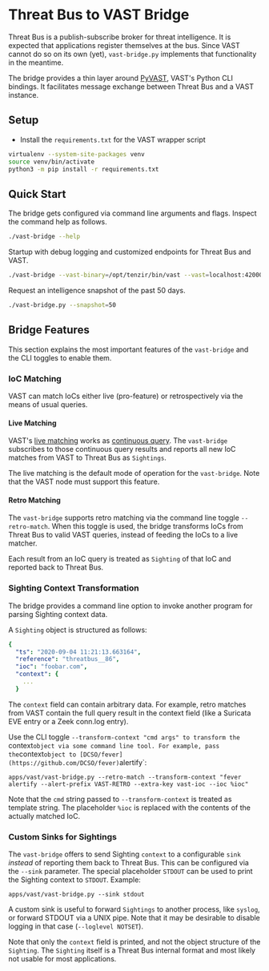 Threat Bus to VAST Bridge
=========================

Threat Bus is a publish-subscribe broker for threat intelligence. It is expected
that applications register themselves at the bus. Since VAST cannot do so on its
own (yet), `vast-bridge.py` implements that functionality in the meantime.

The bridge provides a thin layer around 
[PyVAST](https://docs.tenzir.com/vast/python-bindings/overview), VAST's Python
CLI bindings. It facilitates message exchange between Threat Bus and a VAST
instance.

## Setup

- Install the `requirements.txt` for the VAST wrapper script

```sh
virtualenv --system-site-packages venv
source venv/bin/activate
python3 -m pip install -r requirements.txt
```

## Quick Start

The bridge gets configured via command line arguments and flags. Inspect the
command help as follows.

```sh
./vast-bridge --help
```

Startup with debug logging and customized endpoints for Threat Bus and VAST.

```sh
./vast-bridge --vast-binary=/opt/tenzir/bin/vast --vast=localhost:42000 --threatbus=localhost:13370 --loglevel=DEBUG
```

Request an intelligence snapshot of the past 50 days.

```sh
./vast-bridge.py --snapshot=50
```

## Bridge Features

This section explains the most important features of the `vast-bridge` and the
CLI toggles to enable them.

### IoC Matching

VAST can match IoCs either live (pro-feature) or retrospectively via the means
of usual queries.

#### Live Matching

VAST's
[live matching](https://docs.tenzir.com/vast/features/threat-intel-matching)
works as
[continuous query](https://docs.tenzir.com/vast/cli/vast/export/#documentation).
The `vast-bridge` subscribes to those continuous query results and reports all
new IoC matches from VAST to Threat Bus as `Sightings`.

The live matching is the default mode of operation for the `vast-bridge`. Note
that the VAST node must support this feature.

#### Retro Matching

The `vast-bridge` supports retro matching via the command line toggle
`--retro-match`. When this toggle is used, the bridge transforms IoCs from
Threat Bus to valid VAST queries, instead of feeding the IoCs to a live matcher.

Each result from an IoC query is treated as `Sighting` of that IoC and reported
back to Threat Bus.

### Sighting Context Transformation

The bridge provides a command line option to invoke another program for parsing
Sighting context data.

A `Sighting` object is structured as follows:

```yaml
{
  "ts": "2020-09-04 11:21:13.663164",
  "reference": "threatbus__86",
  "ioc": "foobar.com",
  "context": {
    ...
  }
```

The `context` field can contain arbitrary data. For example, retro matches from
VAST contain the full query result in the context field (like a Suricata EVE
entry or a Zeek conn.log entry).

Use the CLI toggle `--transform-context "cmd args" to transform the `context`
object via some command line tool. For example, pass the `context` object to
[DCSO/fever](https://github.com/DCSO/fever) `alertify`:

```
apps/vast/vast-bridge.py --retro-match --transform-context "fever alertify --alert-prefix VAST-RETRO --extra-key vast-ioc --ioc %ioc"
```

Note that the `cmd` string passed to `--transform-context` is treated as
template string. The placeholder `%ioc` is replaced with the contents of the
actually matched IoC.

### Custom Sinks for Sightings

The `vast-bridge` offers to send Sighting `context` to a configurable `sink`
_instead_ of reporting them back to Threat Bus. This can be configured via the
`--sink` parameter. The special placeholder `STDOUT` can be used to print the
Sighting context to `STDOUT`. Example:

```
apps/vast/vast-bridge.py --sink stdout
```

A custom sink is useful to forward `Sightings` to another process, like
`syslog`, or forward STDOUT via a UNIX pipe. Note that it may be desirable to
disable logging in that case (`--loglevel NOTSET`).

Note that only the `context` field is printed, and not the object structure of
the `Sighting`. The `Sighting` itself is a Threat Bus internal format and most
likely not usable for most applications.
